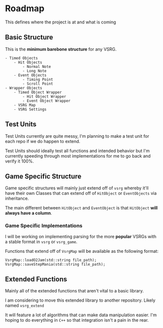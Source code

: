 # Roadmap

This defines where the project is at and what is coming

## Basic Structure

This is the **minimum barebone structure** for any VSRG.
```
- Timed Objects
    - Hit Objects
        - Normal Note
        - Long Note
    - Event Objects
        - Timing Point
        - Scroll Point
- Wrapper Objects
    - Timed Object Wrapper
        - Hit Object Wrapper
        - Event Object Wrapper
    - VSRG Map
    - VSRG Settings
```
## Test Units

Test Units currently are quite messy, I'm planning to make a test unit for each repo if we do happen to extend.

Test Units should ideally test all functions and intended behavior but I'm currently speeding through most implementations for me to go back and verify it 100%.

## Game Specific Structure

Game specific structures will mainly just extend off of `vsrg` whereby it'll have their own Classes that can extend off of `HitObject` or `EventObjects` via inheritance.

The main different between `HitObject` and `EventObject` is that `HitObject` **will always have a column**.

### Game Specific Implementations

I will be working on implementing parsing for the more **popular** VSRGs with a stable format in `vsrg` or `vsrg_game`.

Functions that extend off of `VsrgMap` will be available as the following format:
```
VsrgMap::loadO2Jam(std::string file_path);
VsrgMap::saveStepMania(std::string file_path);
```

## Extended Functions

Mainly all of the extended functions that aren't vital to a basic library.

I am considering to move this extended library to another repository. Likely named `vsrg_extend`

It will feature a lot of algorithms that can make data manipulation easier. I'm hoping to do everything in `C++` so that integration isn't a pain in the rear.

